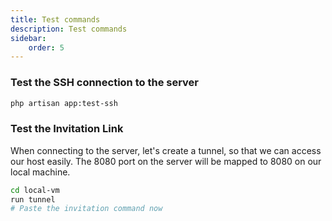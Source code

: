 ```yaml
---
title: Test commands
description: Test commands
sidebar:
    order: 5
---
```


### Test the SSH connection to the server
```bash
php artisan app:test-ssh
```

### Test the Invitation Link

When connecting to the server, let's create a tunnel, so that we can access our host easily.
The 8080 port on the server will be mapped to 8080 on our local machine.

```bash
cd local-vm
run tunnel
# Paste the invitation command now
```
